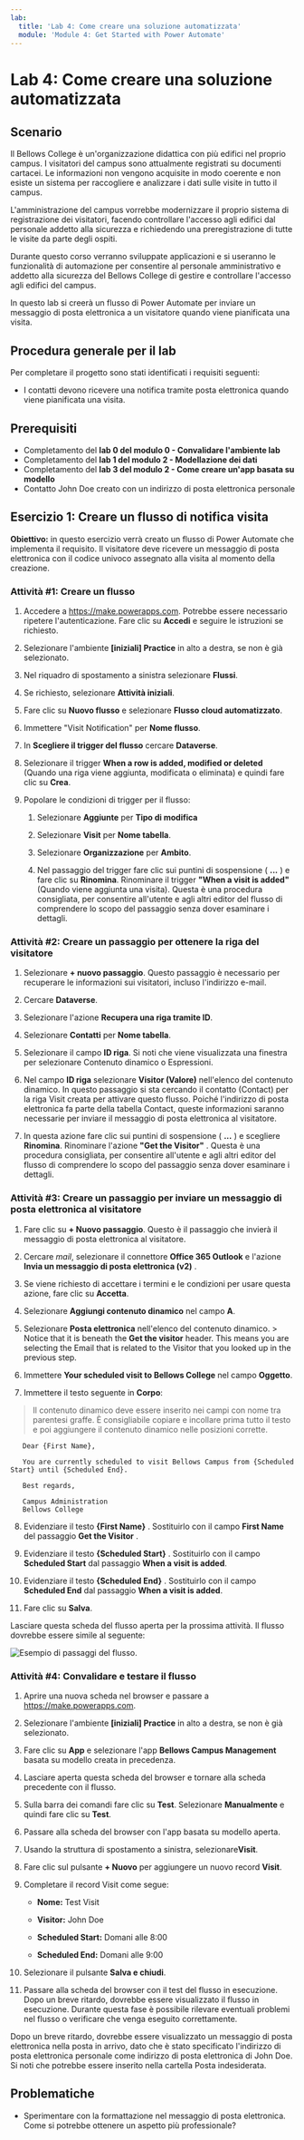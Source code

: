 ```yaml
---
lab:
  title: 'Lab 4: Come creare una soluzione automatizzata'
  module: 'Module 4: Get Started with Power Automate'
---
```


# <a name="lab-4-how-to-build-an-automated-solution"></a>Lab 4: Come creare una soluzione automatizzata

## <a name="scenario"></a>Scenario

Il Bellows College è un'organizzazione didattica con più edifici nel proprio campus. I visitatori del campus sono attualmente registrati su documenti cartacei. Le informazioni non vengono acquisite in modo coerente e non esiste un sistema per raccogliere e analizzare i dati sulle visite in tutto il campus.

L'amministrazione del campus vorrebbe modernizzare il proprio sistema di registrazione dei visitatori, facendo controllare l'accesso agli edifici dal personale addetto alla sicurezza e richiedendo una preregistrazione di tutte le visite da parte degli ospiti.

Durante questo corso verranno sviluppate applicazioni e si useranno le funzionalità di automazione per consentire al personale amministrativo e addetto alla sicurezza del Bellows College di gestire e controllare l'accesso agli edifici del campus.

In questo lab si creerà un flusso di Power Automate per inviare un messaggio di posta elettronica a un visitatore quando viene pianificata una visita.

## <a name="high-level-lab-steps"></a>Procedura generale per il lab

Per completare il progetto sono stati identificati i requisiti seguenti:

- I contatti devono ricevere una notifica tramite posta elettronica quando viene pianificata una visita.

## <a name="prerequisites"></a>Prerequisiti

- Completamento del **lab 0 del modulo 0 - Convalidare l'ambiente lab**
- Completamento del **lab 1 del modulo 2 - Modellazione dei dati**
- Completamento del **lab 3 del modulo 2 - Come creare un'app basata su modello**
- Contatto John Doe creato con un indirizzo di posta elettronica personale

## <a name="exercise-1-create-visit-notification-flow"></a>Esercizio 1: Creare un flusso di notifica visita

**Obiettivo:** in questo esercizio verrà creato un flusso di Power Automate che implementa il requisito. Il visitatore deve ricevere un messaggio di posta elettronica con il codice univoco assegnato alla visita al momento della creazione.

### <a name="task-1-create-a-flow"></a>Attività \#1: Creare un flusso

1.  Accedere a <https://make.powerapps.com>. Potrebbe essere necessario ripetere l'autenticazione. Fare clic su **Accedi** e seguire le istruzioni se richiesto.

2.  Selezionare l'ambiente **[iniziali] Practice** in alto a destra, se non è già selezionato.

3.  Nel riquadro di spostamento a sinistra selezionare **Flussi**.

4.  Se richiesto, selezionare **Attività iniziali**.

5.  Fare clic su **Nuovo flusso** e selezionare **Flusso cloud automatizzato**.

6.  Immettere "Visit Notification" per **Nome flusso**.

7.  In **Scegliere il trigger del flusso** cercare **Dataverse**.

8.  Selezionare il trigger **When a row is added, modified or deleted** (Quando una riga viene aggiunta, modificata o eliminata) e quindi fare clic su **Crea**.

9.  Popolare le condizioni di trigger per il flusso:

    1.  Selezionare **Aggiunte** per **Tipo di modifica**

    2.  Selezionare **Visit** per **Nome tabella**.

    3.  Selezionare **Organizzazione** per **Ambito**.

    4.  Nel passaggio del trigger fare clic sui puntini di sospensione ( **...** ) e fare clic su **Rinomina**. Rinominare il trigger **"When a visit is added"** (Quando viene aggiunta una visita). Questa è una procedura consigliata, per consentire all'utente e agli altri editor del flusso di comprendere lo scopo del passaggio senza dover esaminare i dettagli.

### <a name="task-2-create-a-step-to-get-the-visitor-row"></a>Attività \#2: Creare un passaggio per ottenere la riga del visitatore

1.  Selezionare **+ nuovo passaggio**. Questo passaggio è necessario per recuperare le informazioni sui visitatori, incluso l'indirizzo e-mail.

2.  Cercare **Dataverse**.

3.  Selezionare l'azione **Recupera una riga tramite ID**.

4.  Selezionare **Contatti** per **Nome tabella**.

5.  Selezionare il campo **ID riga**. Si noti che viene visualizzata una finestra per selezionare Contenuto dinamico o Espressioni.

6.  Nel campo **ID riga** selezionare **Visitor (Valore)** nell'elenco del contenuto dinamico. In questo passaggio si sta cercando il contatto (Contact) per la riga Visit creata per attivare questo flusso. Poiché l'indirizzo di posta elettronica fa parte della tabella Contact, queste informazioni saranno necessarie per inviare il messaggio di posta elettronica al visitatore.

7.  In questa azione fare clic sui puntini di sospensione ( **...** ) e scegliere **Rinomina**.
        Rinominare l'azione **"Get the Visitor"** . Questa è una procedura consigliata, per consentire all'utente e agli altri editor del flusso di comprendere lo scopo del passaggio senza dover esaminare i dettagli.

### <a name="task-3-create-a-step-to-send-an-email-to-the-visitor"></a>Attività \#3: Creare un passaggio per inviare un messaggio di posta elettronica al visitatore

1.  Fare clic su **+ Nuovo passaggio**. Questo è il passaggio che invierà il messaggio di posta elettronica al visitatore.

2.  Cercare *mail*, selezionare il connettore **Office 365 Outlook** e l'azione **Invia un messaggio di posta elettronica (v2)** .

3.  Se viene richiesto di accettare i termini e le condizioni per usare questa azione, fare clic su **Accetta**.

4.  Selezionare **Aggiungi contenuto dinamico** nel campo **A**. 
    
5.  Selezionare **Posta elettronica** nell'elenco del contenuto dinamico.
        > Notice that it is beneath the **Get the visitor** header. This means you
        are selecting the Email that is related to the Visitor that you looked
        up in the previous step.

6.  Immettere **Your scheduled visit to Bellows College** nel campo **Oggetto**.

7.  Immettere il testo seguente in **Corpo**:

>   Il contenuto dinamico deve essere inserito nei campi con nome tra parentesi graffe. È consigliabile copiare e incollare prima tutto il testo e poi aggiungere il contenuto dinamico nelle posizioni corrette.

~~~~~~~~~~~~~~~~~~~~~~~~~~~~~~~~~~~~~~~~~~~~~~~~~~~~~~~~~~~~~~~~~~~~~~~~~~~~~~~~
   Dear {First Name},

   You are currently scheduled to visit Bellows Campus from {Scheduled Start} until {Scheduled End}.

   Best regards,

   Campus Administration
   Bellows College
~~~~~~~~~~~~~~~~~~~~~~~~~~~~~~~~~~~~~~~~~~~~~~~~~~~~~~~~~~~~~~~~~~~~~~~~~~~~~~~~

8.  Evidenziare il testo **{First Name}** . Sostituirlo con il campo **First Name** del passaggio **Get the Visitor** .

9.  Evidenziare il testo **{Scheduled Start}** . Sostituirlo con il campo **Scheduled Start** dal passaggio **When a visit is added**.

10.  Evidenziare il testo **{Scheduled End}** . Sostituirlo con il campo **Scheduled End** dal passaggio **When a visit is added**.

11.  Fare clic su **Salva**.

Lasciare questa scheda del flusso aperta per la prossima attività. Il flusso dovrebbe essere simile al seguente:

![Esempio di passaggi del flusso.](media/4-Flow.png)

### <a name="task-4-validate-and-test-the-flow"></a>Attività \#4: Convalidare e testare il flusso

1.  Aprire una nuova scheda nel browser e passare a <https://make.powerapps.com>.

2.  Selezionare l'ambiente **[iniziali] Practice** in alto a destra, se non è già selezionato.

3.  Fare clic su **App** e selezionare l'app **Bellows Campus Management** basata su modello creata in precedenza.

3.  Lasciare aperta questa scheda del browser e tornare alla scheda precedente con il flusso.

4.  Sulla barra dei comandi fare clic su **Test**. Selezionare **Manualmente** e quindi fare clic su **Test**.

5.  Passare alla scheda del browser con l'app basata su modello aperta. 

6.  Usando la struttura di spostamento a sinistra, selezionare**Visit**.

6. Fare clic sul pulsante **+ Nuovo** per aggiungere un nuovo record **Visit**.

7. Completare il record Visit come segue:

    -   **Nome:** Test Visit

    -   **Visitor:** John Doe

    -   **Scheduled Start:** Domani alle 8:00

    -   **Scheduled End:** Domani alle 9:00

8. Selezionare il pulsante **Salva e chiudi**.

9. Passare alla scheda del browser con il test del flusso in esecuzione. Dopo un breve ritardo, dovrebbe essere visualizzato il flusso in esecuzione. Durante questa fase è possibile rilevare eventuali problemi nel flusso o verificare che venga eseguito correttamente.

Dopo un breve ritardo, dovrebbe essere visualizzato un messaggio di posta elettronica nella posta in arrivo, dato che è stato specificato l'indirizzo di posta elettronica personale come indirizzo di posta elettronica di John Doe. Si noti che potrebbe essere inserito nella cartella Posta indesiderata.

## <a name="challenges"></a>Problematiche

- Sperimentare con la formattazione nel messaggio di posta elettronica. Come si potrebbe ottenere un aspetto più professionale?